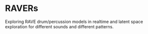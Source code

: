 # RAVERs
Exploring RAVE drum/percussion models in realtime and latent space exploration for different sounds and different patterns.
